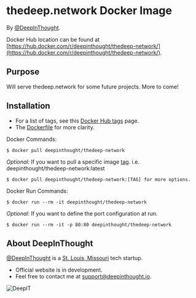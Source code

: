 thedeep.network Docker Image
===========================
By [@DeepInThought](https://github.com/DeepInThought). 

Docker Hub location can be found at [https://hub.docker.com/r/deepinthought/thedeep-network/](https://hub.docker.com/r/deepinthought/thedeep-network/).  

Purpose
-------
Will serve thedeep.network for some future projects.  More to come!

Installation
-------
* For a list of tags, see this [Docker Hub tags](https://hub.docker.com/r/deepinthought/thedeep-network/tags/) page.
* The [Dockerfile](https://hub.docker.com/r/deepinthought/thedeep-network/~/dockerfile/) for more clarity.    
 
Docker Commands:

    $ docker pull deepinthought/thedeep-network

_Optional:_ If you want to pull a specific image [tag](https://hub.docker.com/r/deepinthought/thedeep-network/tags/).  i.e. deepinthought/thedeep-network:latest

    $ docker pull deepinthought/thedeep-network:[TAG] for more options.

Docker Run Commands:

    $ docker run --rm -it deepinthought/thedeep-network
        
_Optional:_ If you want to define the port configuration at run. 

    $ docker run --rm -it -p 80:80 deepinthought/thedeep-network
    

About DeepInThought
-------
[@DeepInThought](https://github.com/DeepInThought) is a [St. Louis, Missouri](https://en.wikipedia.org/wiki/St._Louis) tech startup.  
* Official website is in development.
* Feel free to contact me at [support@deepinthought.io](mailto:support@deepinthought.io).  

![DeepIT](https://raw.githubusercontent.com/DeepInThought/deep-www/master/docs/images/deep_main.png)